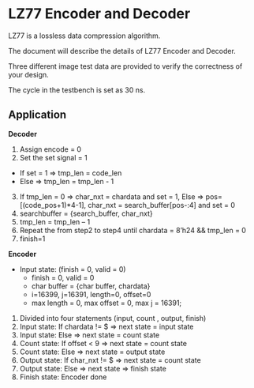 # LZ77 Encoder and Decoder

LZ77 is a lossless data compression algorithm. 

The document will describe the details of LZ77 Encoder and Decoder. 

Three different image test data are provided to verify the correctness of your design. 

The cycle in the testbench is set as 30 ns.

## Application

**Decoder**

1.	Assign encode = 0
2.	Set the set signal = 1
  - If set = 1 => tmp_len = code_len
  - Else => tmp_len = tmp_len - 1 
3.  If tmp_len = 0 => char_nxt = chardata and set = 1, Else => pos=[(code_pos+1)*4-1], char_nxt = search_buffer[pos-:4] and set = 0
4.  searchbuffer = {search_buffer, char_nxt}
5.  tmp_len = tmp_len – 1
6.  Repeat the from step2 to step4 until chardata = 8’h24 && tmp_len = 0
7.  finish=1

**Encoder**

- Input state: (finish = 0, valid = 0)
  - finish = 0, valid = 0
  - char buffer = {char buffer, chardata}
  - i=16399, j=16391, length=0, offset=0
  - max length = 0, max offset = 0, max j = 16391;
 
1.	Divided into four statements (input, count , output, finish)
2.	Input state: If chardata != $ => next state = input state
3.	Input state: Else => next state = count state
4.	Count state: If offset < 9  => next state = count state
5.	Count state: Else => next state = output state
6.	Output state: If char_nxt != $ => next state = count state
7.	Output state: Else => next state => finish state
8.	Finish state: Encoder done
